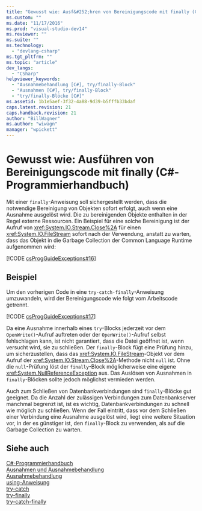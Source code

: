 ```yaml
---
title: "Gewusst wie: Ausf&#252;hren von Bereinigungscode mit finally (C#-Programmierhandbuch) | Microsoft Docs"
ms.custom: ""
ms.date: "11/17/2016"
ms.prod: "visual-studio-dev14"
ms.reviewer: ""
ms.suite: ""
ms.technology: 
  - "devlang-csharp"
ms.tgt_pltfrm: ""
ms.topic: "article"
dev_langs: 
  - "CSharp"
helpviewer_keywords: 
  - "Ausnahmebehandlung [C#], try/finally-Block"
  - "Ausnahmen [C#], try/finally-Block"
  - "try/finally-Blöcke [C#]"
ms.assetid: 1b1e5aef-3f32-4a88-9d39-b5fffb33bdaf
caps.latest.revision: 21
caps.handback.revision: 21
author: "BillWagner"
ms.author: "wiwagn"
manager: "wpickett"
---
```

# Gewusst wie: Ausf&#252;hren von Bereinigungscode mit finally (C#-Programmierhandbuch)
Mit einer `finally`\-Anweisung soll sichergestellt werden, dass die notwendige Bereinigung von Objekten sofort erfolgt, auch wenn eine Ausnahme ausgelöst wird. Die zu bereinigenden Objekte enthalten in der Regel externe Ressourcen.  Ein Beispiel für eine solche Bereinigung ist der Aufruf von <xref:System.IO.Stream.Close%2A> für einen <xref:System.IO.FileStream> sofort nach der Verwendung, anstatt zu warten, dass das Objekt in die Garbage Collection der Common Language Runtime aufgenommen wird:  
  
 [!CODE [csProgGuideExceptions#16](../CodeSnippet/VS_Snippets_VBCSharp/csProgGuideExceptions#16)]  
  
## Beispiel  
 Um den vorherigen Code in eine `try-catch-finally`\-Anweisung umzuwandeln, wird der Bereinigungscode wie folgt vom Arbeitscode getrennt.  
  
 [!CODE [csProgGuideExceptions#17](../CodeSnippet/VS_Snippets_VBCSharp/csProgGuideExceptions#17)]  
  
 Da eine Ausnahme innerhalb eines `try`\-Blocks jederzeit vor dem `OpenWrite()`\-Aufruf auftreten oder der `OpenWrite()`\-Aufruf selbst fehlschlagen kann, ist nicht garantiert, dass die Datei geöffnet ist, wenn versucht wird, sie zu schließen.  Der `finally`\-Block fügt eine Prüfung hinzu, um sicherzustellen, dass das <xref:System.IO.FileStream>\-Objekt vor dem Aufruf der <xref:System.IO.Stream.Close%2A>\-Methode nicht `null` ist.  Ohne die `null`\-Prüfung löst der `finally`\-Block möglicherweise eine eigene <xref:System.NullReferenceException> aus. Das Auslösen von Ausnahmen in `finally`\-Blöcken sollte jedoch möglichst vermieden werden.  
  
 Auch zum Schließen von Datenbankverbindungen sind `finally`\-Blöcke gut geeignet.  Da die Anzahl der zulässigen Verbindungen zum Datenbankserver manchmal begrenzt ist, ist es wichtig, Datenbankverbindungen zu schnell wie möglich zu schließen.  Wenn der Fall eintritt, dass vor dem Schließen einer Verbindung eine Ausnahme ausgelöst wird, liegt eine weitere Situation vor, in der es günstiger ist, den `finally`\-Block zu verwenden, als auf die Garbage Collection zu warten.  
  
## Siehe auch  
 [C\#\-Programmierhandbuch](../../../csharp/programming-guide/index.md)   
 [Ausnahmen und Ausnahmebehandlung](../../../csharp/programming-guide/exceptions/exceptions-and-exception-handling.md)   
 [Ausnahmebehandlung](../../../csharp/programming-guide/exceptions/exception-handling.md)   
 [using\-Anweisung](../../../csharp/language-reference/keywords/using-statement.md)   
 [try\-catch](../../../csharp/language-reference/keywords/try-catch.md)   
 [try\-finally](../../../csharp/language-reference/keywords/try-finally.md)   
 [try\-catch\-finally](../../../csharp/language-reference/keywords/try-catch-finally.md)